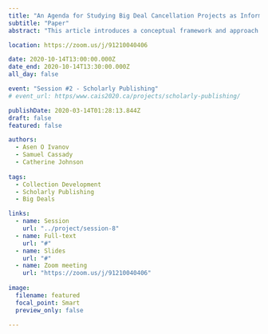 ```yaml
---
title: "An Agenda for Studying Big Deal Cancellation Projects as Information Practice"
subtitle: "Paper"
abstract: "This article introduces a conceptual framework and approach for studying the information and decision-making practices of academic librarians involved in big deal cancellation projects—a type of collection malmanagement projects that are today prevalent across academic libraries in North America. We describe the nature and dynamics of big deal cancellation projects and conceptualize the quantitative and qualitative evaluations they entail. Predicated on this account, we present a theoretical and methodological agenda for empirical research. This conceptual paper goal, thus, is to describe and conceptualize big deal cancellation projects as an object of empirical research and to offer a perspective on how they can be studied as a type of information practice."

location: https://zoom.us/j/91210040406

date: 2020-10-14T13:00:00.000Z
date_end: 2020-10-14T13:30:00.000Z
all_day: false

event: "Session #2 - Scholarly Publishing"
# event_url: https/www.cais2020.ca/projects/scholarly-publishing/

publishDate: 2020-03-14T01:28:13.844Z
draft: false
featured: false

authors:
  - Asen O Ivanov
  - Samuel Cassady
  - Catherine Johnson
  
tags:
  - Collection Development
  - Scholarly Publishing
  - Big Deals

links:
  - name: Session
    url: "../project/session-8"
  - name: Full-text
    url: "#"
  - name: Slides
    url: "#"
  - name: Zoom meeting
    url: "https://zoom.us/j/91210040406"
  
image:
  filename: featured
  focal_point: Smart
  preview_only: false
  
---
```

